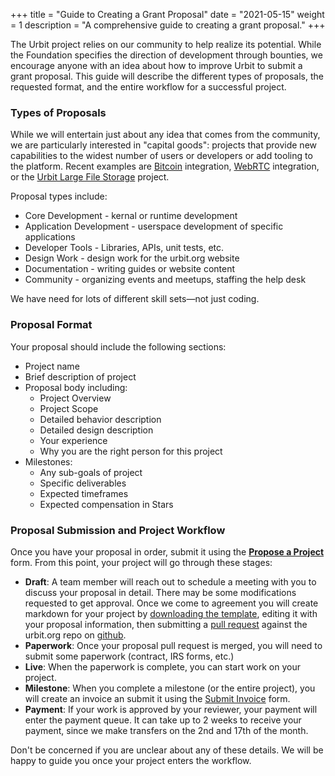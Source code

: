 +++
title = "Guide to Creating a Grant Proposal"
date = "2021-05-15"
weight = 1
description = "A comprehensive guide to creating a grant proposal."
+++

The Urbit project relies on our community to help realize its potential. While the Foundation specifies the direction of 
development through bounties, we encourage anyone with an idea about how to improve Urbit to submit a grant proposal. This
guide will describe the different types of proposals, the requested format, and the entire workflow for a successful project.

### Types of Proposals

While we will entertain just about any idea that comes from the community, we are particularly interested in "capital goods":
projects that provide new capabilities to the widest number of users or developers or add tooling to the platform. Recent 
examples are [Bitcoin](../bitcoin-full-node-provider-and-wallet) integration, [WebRTC](../webrtc-gall-agent-and-external-app)
integration, or the [Urbit Large File Storage](../urbit-lfs-filehosting) project.   

Proposal types include:

 - Core Development - kernal or runtime development
 - Application Development - userspace development of specific applications
 - Developer Tools - Libraries, APIs, unit tests, etc.
 - Design Work - design work for the urbit.org website
 - Documentation - writing guides or website content
 - Community - organizing events and meetups, staffing the help desk

We have need for lots of different skill sets&mdash;not just coding.


### Proposal Format

Your proposal should include the following sections:

 - Project name 
 - Brief description of project
 - Proposal body including:
   - Project Overview
   - Project Scope
   - Detailed behavior description
   - Detailed design description
   - Your experience
   - Why you are the right person for this project
 - Milestones:
   - Any sub-goals of project
   - Specific deliverables
   - Expected timeframes
   - Expected compensation in Stars

### Proposal Submission and Project Workflow

Once you have your proposal in order, submit it using the **[Propose a Project](https://airtable.com/shrCi54rEDxgSZr3z)** form. 
From this point, your project will go through these stages:

 - **Draft**: A team member will reach out to schedule a meeting with you to discuss your proposal in detail. There may be
 some modifications requested to get approval. Once we come to agreement you will create markdown for your project by 
[downloading the template](https://drive.google.com/file/d/1a2zZXxmzcME5vJHDpLpKtExcqzg-V3rD/view?usp=sharing), editing it with 
your proposal information, then submitting a [pull request](https://github.com/urbit/urbit.org/compare) against the urbit.org repo
 on [github](https://github.com/urbit/urbit.org).
 - **Paperwork**: Once your proposal pull request is merged, you will need to submit some paperwork (contract, IRS forms, etc.)
 - **Live**: When the paperwork is complete, you can start work on your project.
 - **Milestone**: When you complete a milestone (or the entire project), you will create an invoice an submit it using the 
[Submit Invoice](https://airtable.com/shrXXCs1uaxtNSBcg) form.
 - **Payment**: If your work is approved by your reviewer, your payment will enter the payment queue. It can take up to 2 weeks to
 receive your payment, since we make transfers on the 2nd and 17th of the month.

Don't be concerned if you are unclear about any of these details. We will be happy to guide you once your project enters the 
workflow.
